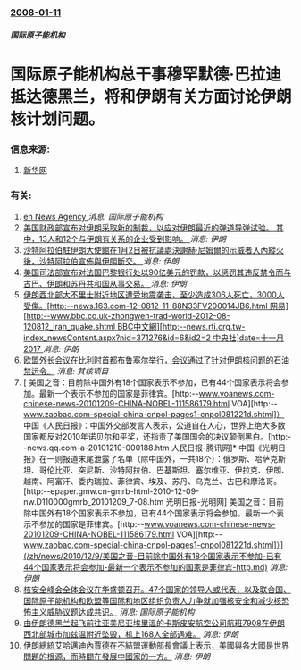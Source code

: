 ### [2008-01-11](/news/2008/01/11/index.md)

##### 国际原子能机构
# 国际原子能机构总干事穆罕默德·巴拉迪抵达德黑兰，将和伊朗有关方面讨论伊朗核计划问题。




### 信息来源:

1. [新华网](http://news.xinhuanet.com/newscenter/2008-01/11/content_7404118.htm)

### 有关:

1. [en News Agency ](/zh/news/2017/03/21/en-News-Agency.md) _消息: 国际原子能机构_
2. [美国财政部宣布对伊朗采取新的制裁，以应对伊朗最近的弹道导弹试验。 其中，13人和12个与伊朗有关系的企业受到影响。 ](/zh/news/2017/02/3/美国财政部宣布对伊朗采取新的制裁-以应对伊朗最近的弹道导弹试验-其中-13人和12个与伊朗有关系的企业受到影响.md) _消息: 伊朗_
3. [沙特阿拉伯駐伊朗大使館在1月2日被抗議處決謝赫·尼姆爾的示威者入內縱火後，沙特阿拉伯宣佈與伊朗斷交。 ](/zh/news/2016/01/3/沙特阿拉伯駐伊朗大使館在1月2日被抗議處決謝赫-尼姆爾的示威者入內縱火後-沙特阿拉伯宣佈與伊朗斷交.md) _消息: 伊朗_
4. [ 美国司法部宣布对法国巴黎银行处以90亿美元的罚款，以惩罚其违反禁令而与古巴、伊朗和苏丹共和国从事交易。 ](/zh/news/2014/07/1/美国司法部宣布对法国巴黎银行处以90亿美元的罚款-以惩罚其违反禁令而与古巴-伊朗和苏丹共和国从事交易.md) _消息: 伊朗_
5. [ 伊朗西北部大不里士附近地区遭受地震袭击，至少造成306人死亡，3000人受傷。[http:--news.163.com-12-0812-11-88N33FV200014JB6.html 网易][http:--www.bbc.co.uk-zhongwen-trad-world-2012-08-120812_iran_quake.shtml BBC中文網][http:--news.rti.org.tw-index_newsContent.aspx?nid=371276&id=6&id2=2 中央社]date=十一月 2017 ](/zh/news/2012/08/11/伊朗西北部大不里士附近地区遭受地震袭击-至少造成306人死亡-3000人受傷-http-news163com.md) _消息: 伊朗_
6. [ 欧盟外长会议在比利时首都布鲁塞尔举行，会议通过了针对伊朗核问题的石油禁运令。](/zh/news/2012/01/23/欧盟外长会议在比利时首都布鲁塞尔举行-会议通过了针对伊朗核问题的石油禁运令.md) _消息: 其核项目_
7. [ 美国之音：目前除中国外有18个国家表示不参加，已有44个国家表示将会参加。最新一个表示不参加的国家是菲律宾。[http:--www.voanews.com-chinese-news-20101209-CHINA-NOBEL-111586179.html VOA][http:--www.zaobao.com-special-china-cnpol-pages1-cnpol081221d.shtml]） 中国《人民日报》：中国外交部发言人表示，公道自在人心，世界上绝大多数国家都反对2010年诺贝尔和平奖，还指责了美国国会的决议颠倒黑白。[http:--news.qq.com-a-20101210-000188.htm 人民日报-腾讯网]* 中国《光明日报》在一则报道末尾泄露了名单（除中国外，一共18个）：俄罗斯、哈萨克斯坦、哥伦比亚、突尼斯、沙特阿拉伯、巴基斯坦、塞尔维亚、伊拉克、伊朗、越南、阿富汗、委内瑞拉、菲律宾、埃及、苏丹、乌克兰、古巴和摩洛哥。[http:--epaper.gmw.cn-gmrb-html-2010-12-09-nw.D110000gmrb_20101209_7-08.htm 光明日报-光明网] 美国之音：目前除中国外有18个国家表示不参加，已有44个国家表示将会参加。最新一个表示不参加的国家是菲律宾。[http:--www.voanews.com-chinese-news-20101209-CHINA-NOBEL-111586179.html VOA][http:--www.zaobao.com-special-china-cnpol-pages1-cnpol081221d.shtml]）](/zh/news/2010/12/9/美国之音-目前除中国外有18个国家表示不参加-已有44个国家表示将会参加-最新一个表示不参加的国家是菲律宾-http.md) _消息: 伊朗_
8. [ 核安全峰会全体会议在华盛顿召开。47个国家的领导人或代表，以及联合国、国际原子能机构和欧盟等国际和地区组织负责人力争就加强核安全和减少核恐怖主义威胁议题达成共识。](/zh/news/2010/04/13/核安全峰会全体会议在华盛顿召开-47个国家的领导人或代表-以及联合国-国际原子能机构和欧盟等国际和地区组织负责人力争就.md) _消息: 国际原子能机构_
9. [由伊朗德黑兰起飞前往亚美尼亚埃里溫的卡斯皮安航空公司航班7908在伊朗西北部城市加兹温附近坠毁，机上168人全部遇难。](/zh/news/2009/07/15/由伊朗德黑兰起飞前往亚美尼亚埃里溫的卡斯皮安航空公司航班7908在伊朗西北部城市加兹温附近坠毁-机上168人全部遇难.md) _消息: 伊朗_
10. [伊朗總統艾哈邁迪內賈德在不結盟運動部長會議上表示，美國與各大國是世界問題的根源，而時間在發展中國家的一方。](/zh/news/2008/07/29/伊朗總統艾哈邁迪內賈德在不結盟運動部長會議上表示-美國與各大國是世界問題的根源-而時間在發展中國家的一方.md) _消息: 伊朗_
